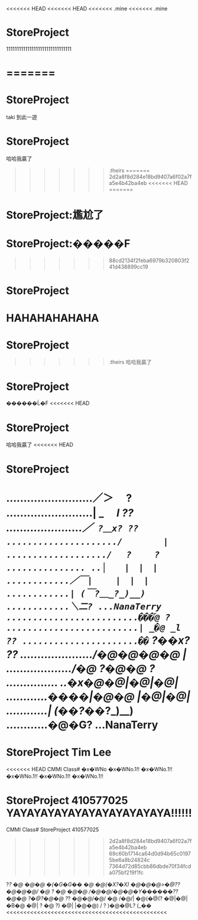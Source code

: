 ﻿<<<<<<< HEAD
<<<<<<< HEAD
<<<<<<< .mine
<<<<<<< .mine
# StoreProject
1111111111111111111111111111111 


=======
=======
# StoreProject
taki 到此一遊
# StoreProject 
哈哈我贏了


>>>>>>> .theirs
=======
>>>>>>> 2d2a8f8d284e18bd9407a6f02a7fa5e4b42ba4eb
<<<<<<< HEAD
=======
# StoreProject:尷尬了
# StoreProject:�����F
>>>>>>> 88cd2134f2feba6979b320803f241d438899cc19
# StoreProject

HAHAHAHAHAHA
=======
# StoreProject 
>>>>>>> .theirs
哈哈我贏了
# StoreProject
������Ĺ�F
<<<<<<< HEAD
# StoreProject
哈哈我贏了
<<<<<<< HEAD
# StoreProject
.........................／＞　 ?
.........................| _　 _l ??
......................／` ?＿x? ??
...................../　　　　 | 
.................../　 ?　　 ? 
............... ..│　　|　|　| 
............／￣|　　 |　|　| 
............| (￣?＿_?_)__) 
............＼二? ...NanaTerry
.........................���֡@ ?
.........................| _�@ _l ??
......................��` ?��x? ??
...................../�@�@�@�@ |
.................../�@ ?�@�@ ?
............... ..�x�@�@|�@|�@|
............����|�@�@ |�@|�@|
............| (��?��_?_)__)
............�@�G? ...NanaTerry
=======
# StoreProject Tim Lee
<<<<<<< HEAD
CMMI Class#
�x�WNo
�x�WNo.1!!
�x�WNo.1!!
�x�WNo.1!!
�x�WNo.1!!
�x�WNo.1!!

StoreProject 410577025 YAYAYAYAYAYAYAYAYAYAYAYA!!!!!!
=======
CMMI Class# StoreProject 410577025
>>>>>>> 2d2a8f8d284e18bd9407a6f02a7fa5e4b42ba4eb
>>>>>>> 69c60b1714ca64d0d94b65c01975be6a8b24824c
>>>>>>> 7364d72d85cbb86dbde70f34fcda075bf219f1fc

?_?
�@ �@�@ �{�G�G��
�@ �@(�X?�X)
�@�@�@>�@??
�@�@�@/ �@ ? �@
�@�@ /�@�@/�@�@�Y������??
�@�@ ?�@?�@�@ ?_?
�@�@/�@/
�@ /�@/|
�@(�@(?
�@|�@|�B�@
�@| ? �@ ?)
�@| |�@�@) /
? )�@�@L?
(_��
<<<<<<<<<<<<<<<<<<<<<<<<<<<<<<<<<<<<<<<<<<<<<<<